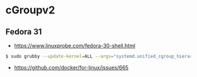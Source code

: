 # cGroupv2

## Fedora 31

* https://www.linuxprobe.com/fedora-30-shell.html

```bash
$ sudo grubby --update-kernel=ALL --args="systemd.unified_cgroup_hierarchy=0"
```

* https://github.com/docker/for-linux/issues/665
